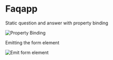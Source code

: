 # Faqapp

Static question and answer with property binding

![Property Binding](../master/images/1.png)

Emitting the form element

![Emit form element](../master/images/1.png)
